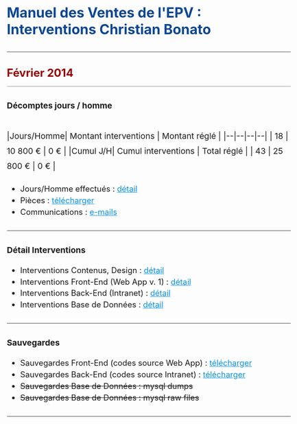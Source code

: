 
# Manuel des Ventes de l'EPV : Interventions Christian Bonato

---

## **Février 2014**  


### Décomptes jours / homme

|Jours/Homme| Montant interventions | Montant réglé |
|--|--|--|--|
| 18 | 10 800 € | 0 € |
|**Cumul J/H**| **Cumul interventions** | **Total réglé** |
| 43 | 25 800 € | 0 € |


 - Jours/Homme effectués : [détail](https://docs.google.com/spreadsheets/d/1KixK5mX9GwiczcoHvZs41qNYuXUVKQY-yVzJ2AQ2LT8/edit#gid=356971279)
 - Pièces : [télécharger](https://drive.google.com/file/d/10ZimzaynMqVMys41dNvXLKtwqe0_LX7A/view?usp=sharing)
 - Communications : [e-mails](http://ns367573.ovh.net/castle_intranet/utilities/emails_by_category/2014-02)
 
---

### Détail Interventions

- Interventions Contenus, Design : [détail](http://ns367573.ovh.net/castle_intranet/utilities/reorganiser/design/2014-02)  
 - Interventions Front-End  (Web App v. 1) : [détail](http://ns367573.ovh.net/castle_intranet/utilities/reorganiser/web_app_v1/2014-02)
 - Interventions Back-End (Intranet) : [détail](http://ns367573.ovh.net/castle_intranet/utilities/reorganiser/intranet/2014-02)
 - Interventions Base de Données : [détail](http://ns367573.ovh.net/castle_intranet/utilities/backend_counter_content/2014-02)

---

### Sauvegardes

 - Sauvegardes Front-End (codes source Web App) : [télécharger](http://ns367573.ovh.net/castle_intranet/utilities/list_webapp_backups/web_app/2014-02)
 - Sauvegardes Back-End (codes source Intranet) : [télécharger](http://ns367573.ovh.net/castle_intranet/utilities/list_webapp_backups/intranet/2014-02)
 - ~~Sauvegardes Base de Données : mysql dumps~~
 - ~~Sauvegardes Base de Données : mysql raw files~~

---


<script src="https://code.jquery.com/jquery-3.2.1.min.js"></script>

<script>
  
  $(document).ready(function(){
  
$('a').attr('target','_blank');
  
// force PDF Files to open in new window
    $('a[href$=".pdf"]').attr('target', '_blank');
  });
  
</script>

<style>
body{
  font-size: 1.15rem;
  }
  
  .inner{
      max-width: 75vw;
  }
  
  thead, tr:nth-child(2){
      background: white;
      font-weight: initial !important;
  }
 

strong{
font-weight: normal !important;
}

tbody{
    font-weight: 700 !important;
    color:black;
}

 th {
    font-family: inherit;
    padding: 1rem;
    background: none;
    color: #373737;
    padding: 0.85rem;
    border: 1px solid #373737;
    font-weight: normal !important;
}

 
  h1 {
    margin-top: 3rem;
    font-size: 2rem;
    color: #0c4792;
}  

h2 {
    margin-top: 2rem;
    font-size: 1.6rem;
    padding-bottom: 1rem;
    background: none;
    border-bottom: 1px solid #999;
    color: #990000;
    font-weight: 700 !important;
} 

h2 > strong{
    font-weight: 700 !important;
}


h3 {
    margin-top: 2rem;
    font-size: 1.2rem;
} 

p{
  margin-top: 2.6rem;
  font-size:1.2rem;
  line-height: 2.2rem;
  }
  
 hr {
    height: initial;
    margin-bottom: 0.5rem;
    margin-top: 2rem;
    border: 1px solid #999;
    background: none;
}

li{
padding-top: 0.3rem;
}

a{
color:#0c93e4;
text-decoration: underline;
}

a:visited {
  color: purple;
}

#header_wrap{
display:none;
}

#main_content_wrap{
padding-bottom: 6rem;
}

#footer_wrap{
display:none;
}
</style>

